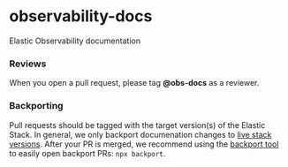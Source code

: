 # observability-docs
Elastic Observability documentation

### Reviews

When you open a pull request, please tag **@obs-docs** as a reviewer.

### Backporting

Pull requests should be tagged with the target version(s) of the Elastic Stack.
In general, we only backport documenation changes to [live stack versions](https://github.com/elastic/docs/blob/25bfa6722e52b0e7e1a18e5c12d1ec9f7c84c0c7/conf.yaml#L59).
After your PR is merged, we recommend using the [backport tool](https://github.com/sqren/backport) to easily open backport PRs:
`npx backport`.
